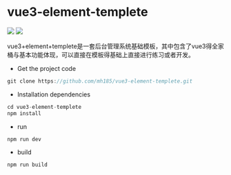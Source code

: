 # vue3-element-templete
![](https://img.shields.io/badge/vue-%5E3.0.4-green#pic_center) ![](https://img.shields.io/badge/vue-%5E3.0.4-green#pic_center)

vue3+element+templete是一套后台管理系统基础模板，其中包含了vue3得全家桶与基本功能体现，可以直接在模板得基础上直接进行练习或者开发。
 - Get the project code
```javascript
git clone https://github.com/mh185/vue3-element-templete.git
```
- Installation dependencies
```javascript
cd vue3-element-templete
npm install
```
- run
```javascript
npm run dev
```
- build

```javascript
npm run build
```
